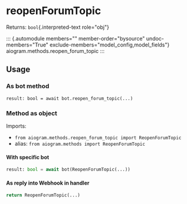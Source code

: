 # reopenForumTopic

Returns: `bool`{.interpreted-text role="obj"}

::: {.automodule members="" member-order="bysource" undoc-members="True" exclude-members="model_config,model_fields"}
aiogram.methods.reopen_forum_topic
:::

## Usage

### As bot method

``` 
result: bool = await bot.reopen_forum_topic(...)
```

### Method as object

Imports:

-   `from aiogram.methods.reopen_forum_topic import ReopenForumTopic`
-   alias: `from aiogram.methods import ReopenForumTopic`

#### With specific bot

``` python
result: bool = await bot(ReopenForumTopic(...))
```

#### As reply into Webhook in handler

``` python
return ReopenForumTopic(...)
```

